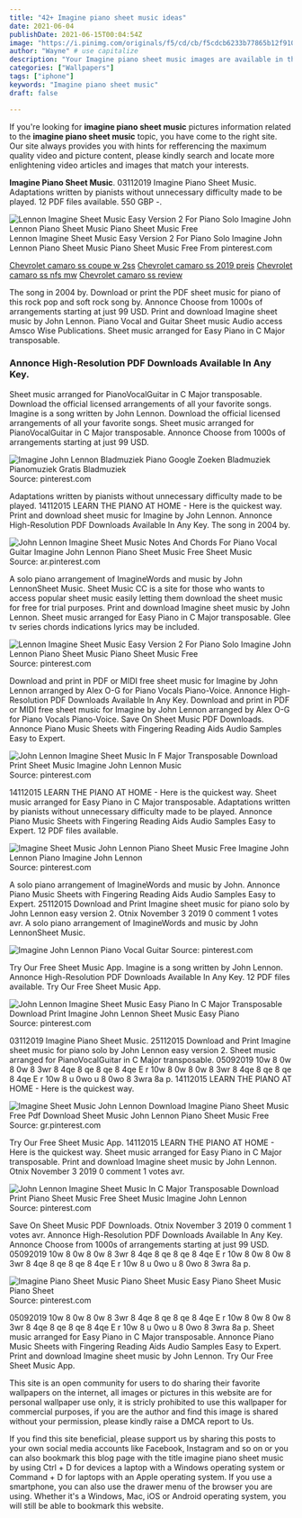 ```yaml
---
title: "42+ Imagine piano sheet music ideas"
date: 2021-06-04
publishDate: 2021-06-15T00:04:54Z
image: "https://i.pinimg.com/originals/f5/cd/cb/f5cdcb6233b77865b12f91038f060886.png"
author: "Wayne" # use capitalize
description: "Your Imagine piano sheet music images are available in this site. Imagine piano sheet music are a topic that is being searched for and liked by netizens today. You can Download the Imagine piano sheet music files here. Download all free vectors."
categories: ["Wallpapers"]
tags: ["iphone"]
keywords: "Imagine piano sheet music"
draft: false

---
```


If you're looking for **imagine piano sheet music** pictures information related to the **imagine piano sheet music** topic, you have come to the right  site.  Our site always  provides you with  hints  for refferencing  the maximum  quality video and picture  content, please kindly search and locate more enlightening video articles and images  that match your interests.

**Imagine Piano Sheet Music**. 03112019 Imagine Piano Sheet Music. Adaptations written by pianists without unnecessary difficulty made to be played. 12 PDF files available. 550 GBP -.

![Lennon Imagine Sheet Music Easy Version 2 For Piano Solo Imagine John Lennon Piano Sheet Music Piano Sheet Music Free](https://i.pinimg.com/originals/8f/7c/85/8f7c850c982ac8b9c4b926be17b037c5.png "Lennon Imagine Sheet Music Easy Version 2 For Piano Solo Imagine John Lennon Piano Sheet Music Piano Sheet Music Free")
Lennon Imagine Sheet Music Easy Version 2 For Piano Solo Imagine John Lennon Piano Sheet Music Piano Sheet Music Free From pinterest.com

[Chevrolet camaro ss coupe w 2ss](/chevrolet-camaro-ss-coupe-w-2ss/)
[Chevrolet camaro ss 2019 preis](/chevrolet-camaro-ss-2019-preis/)
[Chevrolet camaro ss nfs mw](/chevrolet-camaro-ss-nfs-mw/)
[Chevrolet camaro ss review](/chevrolet-camaro-ss-review/)

The song in 2004 by. Download or print the PDF sheet music for piano of this rock pop and soft rock song by. Annonce Choose from 1000s of arrangements starting at just 99 USD. Print and download Imagine sheet music by John Lennon. Piano Vocal and Guitar Sheet music Audio access Amsco Wise Publications. Sheet music arranged for Easy Piano in C Major transposable.

### Annonce High-Resolution PDF Downloads Available In Any Key.

Sheet music arranged for PianoVocalGuitar in C Major transposable. Download the official licensed arrangements of all your favorite songs. Imagine is a song written by John Lennon. Download the official licensed arrangements of all your favorite songs. Sheet music arranged for PianoVocalGuitar in C Major transposable. Annonce Choose from 1000s of arrangements starting at just 99 USD.


![Imagine John Lennon Bladmuziek Piano Google Zoeken Bladmuziek Pianomuziek Gratis Bladmuziek](https://i.pinimg.com/originals/30/2d/10/302d105742b428f77efd52d945a2455f.png "Imagine John Lennon Bladmuziek Piano Google Zoeken Bladmuziek Pianomuziek Gratis Bladmuziek")
Source: pinterest.com

Adaptations written by pianists without unnecessary difficulty made to be played. 14112015 LEARN THE PIANO AT HOME - Here is the quickest way. Print and download sheet music for Imagine by John Lennon. Annonce High-Resolution PDF Downloads Available In Any Key. The song in 2004 by.

![John Lennon Imagine Sheet Music Notes And Chords For Piano Vocal Guitar Imagine John Lennon Piano Sheet Music Free Sheet Music](https://i.pinimg.com/originals/b5/7c/7a/b57c7a2dffda8c843c6e7c6833a14f3e.png "John Lennon Imagine Sheet Music Notes And Chords For Piano Vocal Guitar Imagine John Lennon Piano Sheet Music Free Sheet Music")
Source: ar.pinterest.com

A solo piano arrangement of ImagineWords and music by John LennonSheet Music. Sheet Music CC is a site for those who wants to access popular sheet music easily letting them download the sheet music for free for trial purposes. Print and download Imagine sheet music by John Lennon. Sheet music arranged for Easy Piano in C Major transposable. Glee tv series chords indications lyrics may be included.

![Lennon Imagine Sheet Music Easy Version 2 For Piano Solo Imagine John Lennon Piano Sheet Music Piano Sheet Music Free](https://i.pinimg.com/originals/8f/7c/85/8f7c850c982ac8b9c4b926be17b037c5.png "Lennon Imagine Sheet Music Easy Version 2 For Piano Solo Imagine John Lennon Piano Sheet Music Piano Sheet Music Free")
Source: pinterest.com

Download and print in PDF or MIDI free sheet music for Imagine by John Lennon arranged by Alex O-G for Piano Vocals Piano-Voice. Annonce High-Resolution PDF Downloads Available In Any Key. Download and print in PDF or MIDI free sheet music for Imagine by John Lennon arranged by Alex O-G for Piano Vocals Piano-Voice. Save On Sheet Music PDF Downloads. Annonce Piano Music Sheets with Fingering Reading Aids Audio Samples Easy to Expert.

![John Lennon Imagine Sheet Music In F Major Transposable Download Print Sheet Music Imagine John Lennon Music](https://i.pinimg.com/originals/fd/77/04/fd770467a329352e3e7baf2a8b26bd71.gif "John Lennon Imagine Sheet Music In F Major Transposable Download Print Sheet Music Imagine John Lennon Music")
Source: pinterest.com

14112015 LEARN THE PIANO AT HOME - Here is the quickest way. Sheet music arranged for Easy Piano in C Major transposable. Adaptations written by pianists without unnecessary difficulty made to be played. Annonce Piano Music Sheets with Fingering Reading Aids Audio Samples Easy to Expert. 12 PDF files available.

![Imagine Sheet Music John Lennon Piano Sheet Music Free Imagine John Lennon Piano Imagine John Lennon](https://i.pinimg.com/originals/41/7b/3a/417b3ae49df6879d46faf31da586c76e.jpg "Imagine Sheet Music John Lennon Piano Sheet Music Free Imagine John Lennon Piano Imagine John Lennon")
Source: pinterest.com

A solo piano arrangement of ImagineWords and music by John. Annonce Piano Music Sheets with Fingering Reading Aids Audio Samples Easy to Expert. 25112015 Download and Print Imagine sheet music for piano solo by John Lennon easy version 2. Otnix November 3 2019 0 comment 1 votes avr. A solo piano arrangement of ImagineWords and music by John LennonSheet Music.

![Imagine John Lennon Piano Vocal Guitar](https://i.pinimg.com/originals/14/6e/bf/146ebfcb87066de532a58883a287af06.png "Imagine John Lennon Piano Vocal Guitar")
Source: pinterest.com

Try Our Free Sheet Music App. Imagine is a song written by John Lennon. Annonce High-Resolution PDF Downloads Available In Any Key. 12 PDF files available. Try Our Free Sheet Music App.

![John Lennon Imagine Sheet Music Easy Piano In C Major Transposable Download Print Imagine John Lennon Sheet Music Easy Piano](https://i.pinimg.com/originals/c5/b3/2c/c5b32c7400725160ec43ece86b4d1c45.gif "John Lennon Imagine Sheet Music Easy Piano In C Major Transposable Download Print Imagine John Lennon Sheet Music Easy Piano")
Source: pinterest.com

03112019 Imagine Piano Sheet Music. 25112015 Download and Print Imagine sheet music for piano solo by John Lennon easy version 2. Sheet music arranged for PianoVocalGuitar in C Major transposable. 05092019 10w 8 0w 8 0w 8 3wr 8 4qe 8 qe 8 qe 8 4qe E r 10w 8 0w 8 0w 8 3wr 8 4qe 8 qe 8 qe 8 4qe E r 10w 8 u 0wo u 8 0wo 8 3wra 8a p. 14112015 LEARN THE PIANO AT HOME - Here is the quickest way.

![Imagine Sheet Music John Lennon Download Imagine Piano Sheet Music Free Pdf Download Sheet Music John Lennon Piano Sheet Music Free](https://i.pinimg.com/originals/e3/ec/f4/e3ecf4f8d25444f8b0719e6127f66826.jpg "Imagine Sheet Music John Lennon Download Imagine Piano Sheet Music Free Pdf Download Sheet Music John Lennon Piano Sheet Music Free")
Source: gr.pinterest.com

Try Our Free Sheet Music App. 14112015 LEARN THE PIANO AT HOME - Here is the quickest way. Sheet music arranged for Easy Piano in C Major transposable. Print and download Imagine sheet music by John Lennon. Otnix November 3 2019 0 comment 1 votes avr.

![John Lennon Imagine Sheet Music In C Major Transposable Download Print Piano Sheet Music Free Sheet Music Imagine John Lennon](https://i.pinimg.com/originals/9b/1f/b5/9b1fb58b9aabe07000b92b84c19eb3aa.gif "John Lennon Imagine Sheet Music In C Major Transposable Download Print Piano Sheet Music Free Sheet Music Imagine John Lennon")
Source: pinterest.com

Save On Sheet Music PDF Downloads. Otnix November 3 2019 0 comment 1 votes avr. Annonce High-Resolution PDF Downloads Available In Any Key. Annonce Choose from 1000s of arrangements starting at just 99 USD. 05092019 10w 8 0w 8 0w 8 3wr 8 4qe 8 qe 8 qe 8 4qe E r 10w 8 0w 8 0w 8 3wr 8 4qe 8 qe 8 qe 8 4qe E r 10w 8 u 0wo u 8 0wo 8 3wra 8a p.

![Imagine Piano Sheet Music Piano Sheet Music Easy Piano Sheet Music Piano Sheet](https://i.pinimg.com/originals/f5/cd/cb/f5cdcb6233b77865b12f91038f060886.png "Imagine Piano Sheet Music Piano Sheet Music Easy Piano Sheet Music Piano Sheet")
Source: pinterest.com

05092019 10w 8 0w 8 0w 8 3wr 8 4qe 8 qe 8 qe 8 4qe E r 10w 8 0w 8 0w 8 3wr 8 4qe 8 qe 8 qe 8 4qe E r 10w 8 u 0wo u 8 0wo 8 3wra 8a p. Sheet music arranged for Easy Piano in C Major transposable. Annonce Piano Music Sheets with Fingering Reading Aids Audio Samples Easy to Expert. Print and download Imagine sheet music by John Lennon. Try Our Free Sheet Music App.

This site is an open community for users to do sharing their favorite wallpapers on the internet, all images or pictures in this website are for personal wallpaper use only, it is stricly prohibited to use this wallpaper for commercial purposes, if you are the author and find this image is shared without your permission, please kindly raise a DMCA report to Us.

If you find this site beneficial, please support us by sharing this posts to your own social media accounts like Facebook, Instagram and so on or you can also bookmark this blog page with the title imagine piano sheet music by using Ctrl + D for devices a laptop with a Windows operating system or Command + D for laptops with an Apple operating system. If you use a smartphone, you can also use the drawer menu of the browser you are using. Whether it's a Windows, Mac, iOS or Android operating system, you will still be able to bookmark this website.
